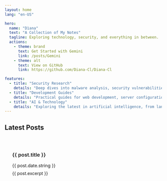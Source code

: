 ```yaml
---
layout: home
lang: "en-US"

hero:
  name: "Dìana"
  text: "A Collection of My Notes"
  tagline: Exploring technology, security, and everything in between.
  actions:
    - theme: brand
      text: Get Started with Gemini
      link: /posts/Gemini
    - theme: alt
      text: View on GitHub
      link: https://github.com/Diana-Cl/Diana-Cl

features:
  - title: "Security Research"
    details: "Deep dives into malware analysis, security vulnerabilities, and threat intelligence."
  - title: "Development Guides"
    details: "Practical guides for web development, server configuration, and more."
  - title: "AI & Technology"
    details: "Exploring the latest in artificial intelligence, from language models to diffusion techniques."
---
```


<script setup>
import { data as posts } from './.vitepress/posts.data.js'
</script>

<div class="vp-doc" style="margin-top: 2rem;">
  <h2>Latest Posts</h2>
  <div class="posts-list">
    <article v-for="post of posts" :key="post.url" class="post-item">
      <h3>
        <a :href="post.url" class="post-link">{{ post.title }}</a>
      </h3>
      <p class="post-date">{{ post.date.string }}</p>
      <p class="post-excerpt" v-if="post.excerpt">{{ post.excerpt }}</p>
    </article>
  </div>
</div>

<style scoped>
.posts-list {
  display: grid;
  gap: 1.5rem;
  margin-top: 1rem;
}

.post-item {
  padding: 1.5rem;
  border: 1px solid var(--vp-c-divider);
  border-radius: 8px;
  transition: all 0.3s ease;
}

.post-item:hover {
  border-color: var(--vp-c-brand);
  box-shadow: 0 4px 12px rgba(0,0,0,0.1);
}

.post-link {
  color: var(--vp-c-brand);
  text-decoration: none;
  font-weight: 600;
}

.post-link:hover {
  text-decoration: underline;
}

.post-date {
  color: var(--vp-c-text-2);
  font-size: 0.9rem;
  margin: 0.5rem 0;
}

.post-excerpt {
  color: var(--vp-c-text-1);
  margin: 0;
}
</style>

